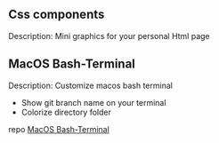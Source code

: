 ## Css components
Description: Mini graphics for your personal Html page

## MacOS Bash-Terminal
Description: Customize macos bash terminal
* Show git branch name on your terminal
* Colorize directory folder

repo [MacOS Bash-Terminal]()
